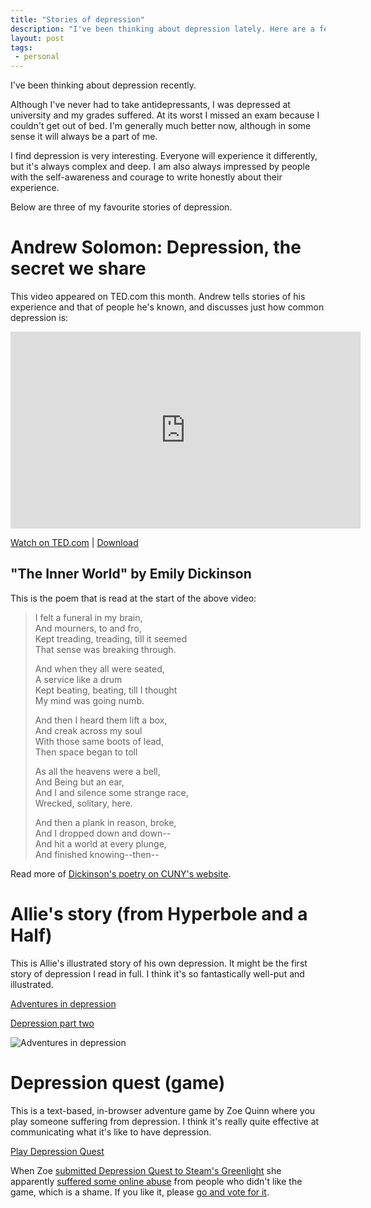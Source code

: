 ```yaml
---
title: "Stories of depression"
description: "I've been thinking about depression lately. Here are a few of my favourite stories about depression."
layout: post
tags:
 - personal
---
```


I've been thinking about depression recently.

Although I've never had to take antidepressants, I was depressed at university and my grades suffered. At its worst I missed an exam because I couldn't get out of bed. I'm generally much better now, although in some sense it will always be a part of me.

I find depression is very interesting. Everyone will experience it differently, but it's always complex and deep. I am also always impressed by people with the self-awareness and courage to write honestly about their experience.

Below are three of my favourite stories of depression.

Andrew Solomon: Depression, the secret we share
===

This video appeared on TED.com this month. Andrew tells stories of his experience and that of people he's known, and discusses just how common depression is:

<p><iframe src="http://embed.ted.com/talks/andrew_solomon_depression_the_secret_we_share.html" width="560" height="315" frameborder="0" scrolling="no" webkitAllowFullScreen mozallowfullscreen allowFullScreen></iframe></p>

[Watch on TED.com](http://www.ted.com/talks/andrew_solomon_depression_the_secret_we_share.html) | [Download](http://download.ted.com/talks/AndrewSolomon_2013X.mp4)

"The Inner World" by Emily Dickinson
---

This is the poem that is read at the start of the above video:

> I felt a funeral in my brain,  
>  And mourners, to and fro,  
> Kept treading, treading, till it seemed  
>  That sense was breaking through.  
>
> And when they all were seated,  
>  A service like a drum  
> Kept beating, beating, till I thought   
>  My mind was going numb.  
>
> And then I heard them lift a box,  
>  And creak across my soul  
> With those same boots of lead,  
>  Then space began to toll  
>
> As all the heavens were a bell,  
>  And Being but an ear,  
> And I and silence some strange race,   
>  Wrecked, solitary, here.  
>
> And then a plank in reason, broke,  
>  And I dropped down and down--  
> And hit a world at every plunge,  
>  And finished knowing--then--  

Read more of [Dickinson's poetry on CUNY's website](http://academic.brooklyn.cuny.edu/english/melani/cs6/funeral.html).

Allie's story (from Hyperbole and a Half)
===

This is Allie's illustrated story of his own depression. It might be the first story of depression I read in full. I think it's so fantastically well-put and illustrated.

[Adventures in depression](http://hyperboleandahalf.blogspot.co.uk/2011/10/adventures-in-depression.html)

[Depression part two](http://hyperboleandahalf.blogspot.co.uk/2013/05/depression-part-two.html)

![Adventures in depression](http://1.bp.blogspot.com/-VBLG9rnDCME/Tqj-4lilNyI/AAAAAAAAGaM/AhHNi1CD1tg/s640/sad28.png)

Depression quest (game)
===

This is a text-based, in-browser adventure game by Zoe Quinn where you play someone suffering from depression. I think it's really quite effective at communicating what it's like to have depression.

[Play Depression Quest](http://www.depressionquest.com/)

When Zoe [submitted Depression Quest to Steam's Greenlight](http://steamcommunity.com/sharedfiles/filedetails/?id=200770535) she apparently [suffered some online abuse](http://www.quartertothree.com/fp/2013/12/13/harassment-depression-quests-developer-depressing/) from people who didn't like the game, which is a shame. If you like it, please [go and vote for it](http://steamcommunity.com/sharedfiles/filedetails/?id=200770535).
